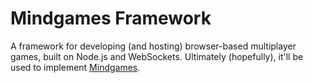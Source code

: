 # Mindgames Framework

A framework for developing (and hosting) browser-based multiplayer games, built
on Node.js and WebSockets. Ultimately (hopefully), it'll be used to implement
[Mindgames](apps.carleton.edu/student/orgs/gamedev/mindgames). 
